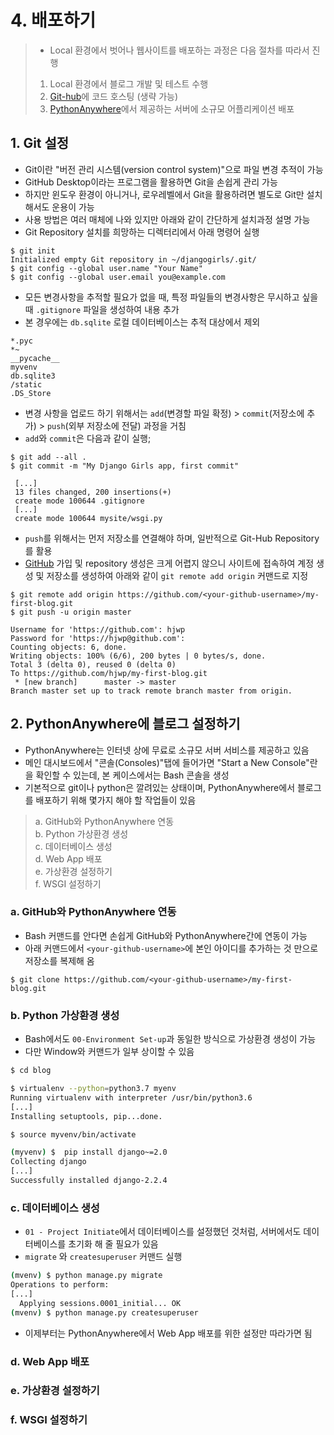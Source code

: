 # 4. 배포하기

> - Local 환경에서 벗어나 웹사이트를 배포하는 과정은 다음 절차를 따라서 진행
> 1. Local 환경에서 블로그 개발 및 테스트 수행
> 2. [Git-hub](https://github.com)에 코드 호스팅 (생략 가능)
> 3. [PythonAnywhere](https://www.pythonanywhere.com)에서 제공하는 서버에 소규모 어플리케이션 배포

## 1. Git 설정
- Git이란  "버전 관리 시스템(version control system)"으로 파일 변경 추적이 가능
- GitHub Desktop이라는 프로그램을 활용하면 Git을 손쉽게 관리 가능
- 하지만 윈도우 환경이 아니거나, 로우레벨에서 Git을 활용하려면 별도로 Git만 설치해서도 운용이 가능
- 사용 방법은 여러 매체에 나와 있지만 아래와 같이 간단하게 설치과정 설명 가능
- Git Repository 설치를 희망하는 디렉터리에서 아래 명령어 실행
```shell
$ git init
Initialized empty Git repository in ~/djangogirls/.git/
$ git config --global user.name "Your Name"
$ git config --global user.email you@example.com
```
- 모든 변경사항을 추적할 필요가 없을 때, 특정 파일들의 변경사항은 무시하고 싶을 때 `.gitignore` 파일을 생성하여 내용 추가
- 본 경우에는 `db.sqlite` 로컬 데이터베이스는 추적 대상에서 제외
```git
*.pyc
*~
__pycache__
myvenv
db.sqlite3
/static
.DS_Store
```
- 변경 사항을 업로드 하기 위해서는 `add`(변경할 파일 확정) > `commit`(저장소에 추가) > `push`(외부 저장소에 전달) 과정을 거침
- `add`와 `commit`은 다음과 같이 실행;
```shell
$ git add --all .
$ git commit -m "My Django Girls app, first commit"

 [...]
 13 files changed, 200 insertions(+)
 create mode 100644 .gitignore
 [...]
 create mode 100644 mysite/wsgi.py
 ```

- `push`를 위해서는 먼저 저장소를 연결해야 하며, 일반적으로 Git-Hub Repository를 활용
- [GitHub](https://github.com) 가입 및 repository 생성은 크게 어렵지 않으니 사이트에 접속하여 계정 생성 및 저장소를 생성하여 아래와 같이 `git remote add origin` 커맨드로 지정
```shell
$ git remote add origin https://github.com/<your-github-username>/my-first-blog.git
$ git push -u origin master

Username for 'https://github.com': hjwp
Password for 'https://hjwp@github.com':
Counting objects: 6, done.
Writing objects: 100% (6/6), 200 bytes | 0 bytes/s, done.
Total 3 (delta 0), reused 0 (delta 0)
To https://github.com/hjwp/my-first-blog.git
 * [new branch]      master -> master
Branch master set up to track remote branch master from origin.
```

## 2. PythonAnywhere에 블로그 설정하기

- PythonAnywhere는 인터넷 상에 무료로 소규모 서버 서비스를 제공하고 있음
- 메인 대시보드에서 "콘솔(Consoles)"탭에 들어가면 "Start a New Console"란을 확인할 수 있는데, 본 케이스에서는 Bash 콘솔을 생성
- 기본적으로 git이나 python은 깔려있는 상태이며, PythonAnywhere에서 블로그를 배포하기 위해 몇가지 해야 할 작업들이 있음
> a. GitHub와 PythonAnywhere 연동  
> b. Python 가상환경 생성  
> c. 데이터베이스 생성  
> d. Web App 배포  
> e. 가상환경 설정하기  
> f. WSGI 설정하기

### a. GitHub와 PythonAnywhere 연동  
- Bash 커맨드를 안다면 손쉽게 GitHub와 PythonAnywhere간에 연동이 가능
- 아래 커맨드에서 `<your-github-username>`에 본인 아이디를 추가하는 것 만으로 저장소를 복제해 옴
```shell
$ git clone https://github.com/<your-github-username>/my-first-blog.git
```
### b. Python 가상환경 생성 
- Bash에서도 `00-Environment Set-up`과 동일한 방식으로 가상환경 생성이 가능
- 다만 Window와 커맨드가 일부 상이할 수 있음
```bash
$ cd blog

$ virtualenv --python=python3.7 myenv
Running virtualenv with interpreter /usr/bin/python3.6
[...]
Installing setuptools, pip...done.

$ source myvenv/bin/activate

(myvenv) $  pip install django~=2.0
Collecting django
[...]
Successfully installed django-2.2.4
```
### c. 데이터베이스 생성 
- `01 - Project Initiate`에서 데이터베이스를 설정했던 것처럼, 서버에서도 데이터베이스를 초기화 해 줄 필요가 있음
- `migrate` 와 `createsuperuser` 커맨드 실행
```bash
(mvenv) $ python manage.py migrate
Operations to perform:
[...]
  Applying sessions.0001_initial... OK
(mvenv) $ python manage.py createsuperuser
```
- 이제부터는 PythonAnywhere에서 Web App 배포를 위한 설정만 따라가면 됨
### d. Web App 배포  
### e. 가상환경 설정하기  
### f. WSGI 설정하기